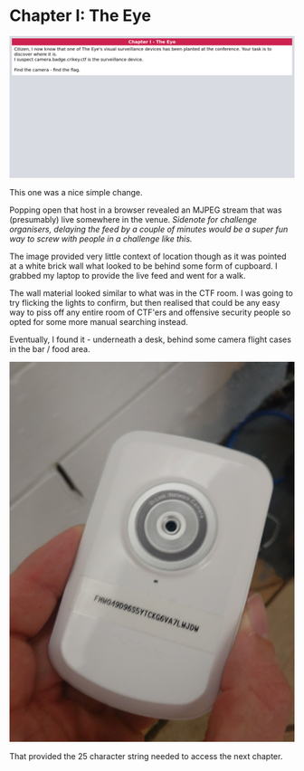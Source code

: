 # Chapter I: The Eye

![flag info page](media/the-eye.png)

This one was a nice simple change.

Popping open that host in a browser revealed an MJPEG stream that was (presumably) live somewhere in the venue. *Sidenote for challenge organisers, delaying the feed by a couple of minutes would be a super fun way to screw with people in a challenge like this.*

The image provided very little context of location though as it was pointed at a white brick wall what looked to be behind some form of cupboard. I grabbed my laptop to provide the live feed and went for a walk.

The wall material looked similar to what was in the CTF room. I was going to try flicking the lights to confirm, but then realised that could be any easy way to piss off any entire room of CTF'ers and offensive security people so opted for some more manual searching instead.

Eventually, I found it - underneath a desk, behind some camera flight cases in the bar / food area.

![the camera](media/camera.jpg)

That provided the 25 character string needed to access the next chapter.
